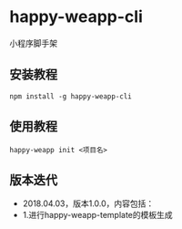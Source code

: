 # happy-weapp-cli
小程序脚手架

## 安装教程

```
npm install -g happy-weapp-cli
```

## 使用教程

```
happy-weapp init <项目名>
```

## 版本迭代

- 2018.04.03，版本1.0.0，内容包括：
 - 1.进行happy-weapp-template的模板生成




